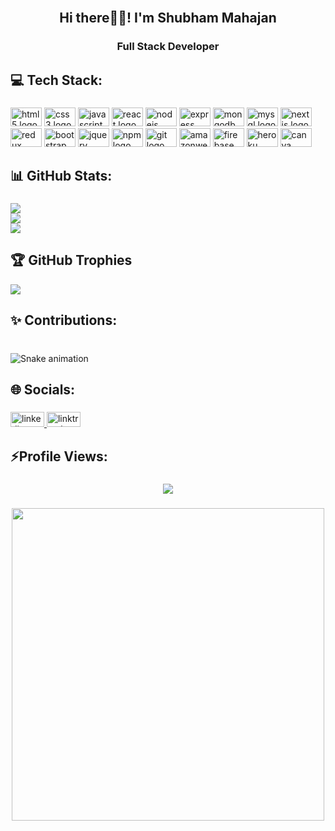 <br clear="both">

<h2 align="center">Hi there👋🏻! I'm Shubham Mahajan</h2>

###

<h3 align="center">Full Stack Developer</h3>

###

## 💻 Tech Stack:

###

<div align="left">
  <img src="https://cdn.jsdelivr.net/gh/devicons/devicon/icons/html5/html5-original.svg" height="30" width="50" alt="html5 logo"  />
  <img src="https://cdn.jsdelivr.net/gh/devicons/devicon/icons/css3/css3-original.svg" height="30" width="50" alt="css3 logo"  />
  <img src="https://cdn.jsdelivr.net/gh/devicons/devicon/icons/javascript/javascript-original.svg" height="30" width="50" alt="javascript logo"  />
  <img src="https://cdn.jsdelivr.net/gh/devicons/devicon/icons/react/react-original.svg" height="30" width="50" alt="react logo"  />
  <img src="https://cdn.jsdelivr.net/gh/devicons/devicon/icons/nodejs/nodejs-original.svg" height="30" width="50" alt="nodejs logo"  />
  <img src="https://cdn.jsdelivr.net/gh/devicons/devicon/icons/express/express-original.svg" height="30" width="50" alt="express logo"  />
  <img src="https://cdn.jsdelivr.net/gh/devicons/devicon/icons/mongodb/mongodb-original.svg" height="30" width="50" alt="mongodb logo"  />
  <img src="https://cdn.jsdelivr.net/gh/devicons/devicon/icons/mysql/mysql-original.svg" height="30" width="50" alt="mysql logo"  />
  <img src="https://cdn.jsdelivr.net/gh/devicons/devicon/icons/nextjs/nextjs-original.svg" height="30" width="50" alt="nextjs logo"  />
  <img src="https://cdn.jsdelivr.net/gh/devicons/devicon/icons/redux/redux-original.svg" height="30" width="50" alt="redux logo"  />
  <img src="https://cdn.jsdelivr.net/gh/devicons/devicon/icons/bootstrap/bootstrap-original.svg" height="30" width="50" alt="bootstrap logo"  />
  <img src="https://cdn.jsdelivr.net/gh/devicons/devicon/icons/jquery/jquery-original.svg" height="30" width="50" alt="jquery logo"  />
  <img src="https://cdn.jsdelivr.net/gh/devicons/devicon/icons/npm/npm-original-wordmark.svg" height="30" width="50" alt="npm logo"  />
  <img src="https://cdn.jsdelivr.net/gh/devicons/devicon/icons/git/git-original.svg" height="30" width="50" alt="git logo"  />
  <img src="https://cdn.jsdelivr.net/gh/devicons/devicon/icons/amazonwebservices/amazonwebservices-original.svg" height="30" width="50" alt="amazonwebservices logo"  />
  <img src="https://cdn.jsdelivr.net/gh/devicons/devicon/icons/firebase/firebase-plain.svg" height="30" width="50" alt="firebase logo"  />
  <img src="https://cdn.jsdelivr.net/gh/devicons/devicon/icons/heroku/heroku-original.svg" height="30" width="50" alt="heroku logo"  />
  <img src="https://cdn.jsdelivr.net/gh/devicons/devicon/icons/canva/canva-original.svg" height="30" width="50" alt="canva logo"  />
</div>

###

## 📊 GitHub Stats:

###
![](https://github-readme-stats.vercel.app/api?username=shubhammahajan2012&theme=radical&hide_border=false&include_all_commits=true&count_private=true)<br/>
![](https://github-readme-streak-stats.herokuapp.com/?user=shubhammahajan2012&theme=radical&hide_border=false)<br/>
![](https://github-readme-stats.vercel.app/api/top-langs/?username=shubhammahajan2012&theme=radical&hide_border=false&include_all_commits=true&count_private=true&layout=compact)


## 🏆 GitHub Trophies
![](https://github-profile-trophy.vercel.app/?username=shubhammahajan2012&theme=radical&no-frame=true&no-bg=false&margin-w=4)

## ✨ Contributions:

###

<br clear="both">

<img src="https://raw.githubusercontent.com/shubhammahajan2012/shubhammahajan2012/blob/output/snake.svg" alt="Snake animation" />

###

## 🌐 Socials:

###

<div align="left">
  <a href="https://www.linkedin.com/in/shubham-mahajan2012/" target="_blank">
    <img src="https://raw.githubusercontent.com/maurodesouza/profile-readme-generator/master/src/assets/icons/social/linkedin/default.svg" width="54" height="24" alt="linkedin logo"  />
  </a>
  <a href="https://linktr.ee/shubham37" target="_blank">
    <img src="https://raw.githubusercontent.com/maurodesouza/profile-readme-generator/master/src/assets/icons/social/linktree/default.svg" width="54" height="24" alt="linktree logo"  />
  </a>
</div>

###

## ⚡Profile Views:

###

<div align="center">
  <img src="https://profile-counter.glitch.me/shubhammahajan2012/count.svg?"  />
</div>

###

<div align="center">
  <img height="500" src="https://media2.giphy.com/media/gioLPAqDRZjzYpmuCp/giphy.gif?cid=ecf05e478yjhx1kcdibyb3xcepugy9cha0vo4by5lxp5esof&rid=giphy.gif&ct=g"  />
</div>

###
